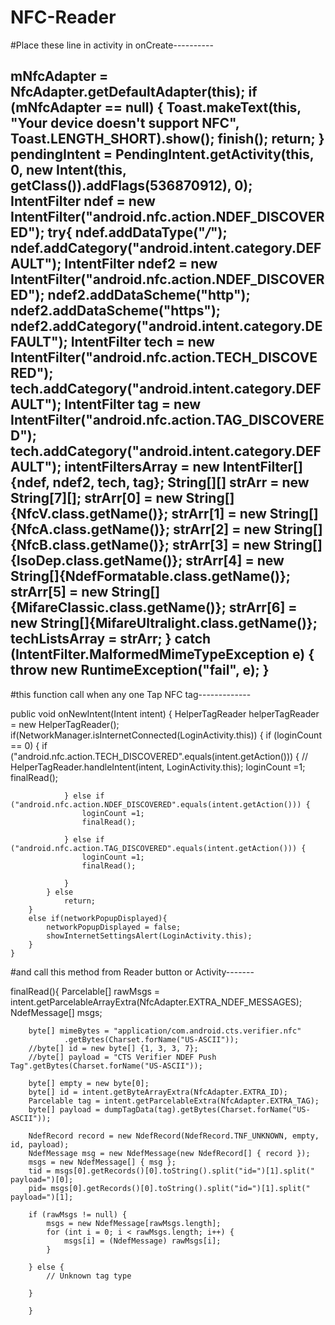 # NFC-Reader

#Place these line in activity in onCreate----------

 mNfcAdapter = NfcAdapter.getDefaultAdapter(this);
        if (mNfcAdapter == null) {
            Toast.makeText(this, "Your device doesn't support NFC", Toast.LENGTH_SHORT).show();
            finish();
            return;
        }
        pendingIntent = PendingIntent.getActivity(this, 0, new Intent(this, getClass()).addFlags(536870912), 0);
        IntentFilter ndef = new IntentFilter("android.nfc.action.NDEF_DISCOVERED");
        try{
            ndef.addDataType("*/*");
            ndef.addCategory("android.intent.category.DEFAULT");
            IntentFilter ndef2 = new IntentFilter("android.nfc.action.NDEF_DISCOVERED");
            ndef2.addDataScheme("http");
            ndef2.addDataScheme("https");
            ndef2.addCategory("android.intent.category.DEFAULT");
            IntentFilter tech = new IntentFilter("android.nfc.action.TECH_DISCOVERED");
            tech.addCategory("android.intent.category.DEFAULT");
            IntentFilter tag = new IntentFilter("android.nfc.action.TAG_DISCOVERED");
            tech.addCategory("android.intent.category.DEFAULT");
            intentFiltersArray = new IntentFilter[]{ndef, ndef2, tech, tag};
            String[][] strArr = new String[7][];
            strArr[0] = new String[]{NfcV.class.getName()};
            strArr[1] = new String[]{NfcA.class.getName()};
            strArr[2] = new String[]{NfcB.class.getName()};
            strArr[3] = new String[]{IsoDep.class.getName()};
            strArr[4] = new String[]{NdefFormatable.class.getName()};
            strArr[5] = new String[]{MifareClassic.class.getName()};
            strArr[6] = new String[]{MifareUltralight.class.getName()};
            techListsArray = strArr;
        } catch (IntentFilter.MalformedMimeTypeException e) {
            throw new RuntimeException("fail", e);
        }
-------------------------------------------------------------------------------------------
#this function call when any one Tap NFC tag-------------

public void onNewIntent(Intent intent) {
        HelperTagReader helperTagReader = new HelperTagReader();
        if(NetworkManager.isInternetConnected(LoginActivity.this)) {
            if (loginCount == 0) {
                if ("android.nfc.action.TECH_DISCOVERED".equals(intent.getAction())) {
                    // HelperTagReader.handleIntent(intent, LoginActivity.this);
                    loginCount =1;
                    finalRead();

                } else if ("android.nfc.action.NDEF_DISCOVERED".equals(intent.getAction())) {
                    loginCount =1;
                    finalRead();

                } else if ("android.nfc.action.TAG_DISCOVERED".equals(intent.getAction())) {
                    loginCount =1;
                    finalRead();

                }
            } else
                return;
        }
        else if(networkPopupDisplayed){
            networkPopupDisplayed = false;
            showInternetSettingsAlert(LoginActivity.this);
        }
    }



#and call this method from Reader button or Activity-------

finalRead(){
 Parcelable[] rawMsgs = intent.getParcelableArrayExtra(NfcAdapter.EXTRA_NDEF_MESSAGES);
        NdefMessage[] msgs;

        byte[] mimeBytes = "application/com.android.cts.verifier.nfc"
                .getBytes(Charset.forName("US-ASCII"));
        //byte[] id = new byte[] {1, 3, 3, 7};
        //byte[] payload = "CTS Verifier NDEF Push Tag".getBytes(Charset.forName("US-ASCII"));

        byte[] empty = new byte[0];
        byte[] id = intent.getByteArrayExtra(NfcAdapter.EXTRA_ID);
        Parcelable tag = intent.getParcelableExtra(NfcAdapter.EXTRA_TAG);
        byte[] payload = dumpTagData(tag).getBytes(Charset.forName("US-ASCII"));

        NdefRecord record = new NdefRecord(NdefRecord.TNF_UNKNOWN, empty, id, payload);
        NdefMessage msg = new NdefMessage(new NdefRecord[] { record });
        msgs = new NdefMessage[] { msg };
        tid = msgs[0].getRecords()[0].toString().split("id=")[1].split(" payload=")[0];
        pid= msgs[0].getRecords()[0].toString().split("id=")[1].split(" payload=")[1];

        if (rawMsgs != null) {
            msgs = new NdefMessage[rawMsgs.length];
            for (int i = 0; i < rawMsgs.length; i++) {
                msgs[i] = (NdefMessage) rawMsgs[i];
            }

        } else {
            // Unknown tag type

        }
        
        }
